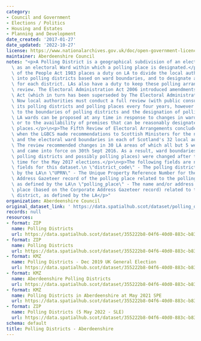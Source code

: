 ```yaml
---
category:
- Council and Government
- Elections / Politics
- Housing and Estates
- Planning and Development
date_created: '2017-01-27'
date_updated: '2022-10-27'
license: https://www.nationalarchives.gov.uk/doc/open-government-licence/version/3/
maintainer: Aberdeenshire Council
notes: "<p>A Polling District is a geographical subdivision of an electoral area such\
  \ as an electoral Ward within which a polling place is designated.</p>\n<p>The Representation\
  \ of the People Act 1983 places a duty on LA to divide the local authority area\
  \ into polling districts based on ward boundaries, and to designate a polling place\
  \ for each district. LAs also have a duty to keep these polling arrangements under\
  \ review. The Electoral Administration Act 2006 introduced amendments to the 1983\
  \ Act (which in turn has been superseded by The Electoral Administration Act 2013).\
  \ Now local authorities must conduct a full review (with public consultation) of\
  \ its polling districts and polling places every four years, however adjustments\
  \ to the boundaries of polling districts and the designation of polling places within\
  \ LA wards can be proposed at any time in response to changes in ward boundaries\
  \ or to the availability of premises that can be reasonably designated as polling\
  \ places.</p>\n<p>The Fifth Review of Electoral Arrangements concluded in May 2016\
  \ when the LGBCS made recommendations to Scottish Ministers for the number of Councillors\
  \ and the electoral ward boundaries in each of Scotland's 32 local authorities.\
  \ The review recommended changes in 30 LA areas of which all but 5 were accepted\
  \ and came into force on 30th Sept 2016. As a result, ward boundaries (and therefore\
  \ polling districts and possibly polling places) were changed after this date in\
  \ time for the May 2017 elections.</p>\n<p>The following fields are now MANDATORY\
  \ fields for this dataset.\n \"district_code\" - The polling district code, as defined\
  \ by the LA\n \"UPRN\" - The Unique Property Reference Number for the Corporate\
  \ Address Gazeteer record of the polling place related to the polling district,\
  \ as defined by the LA\n \"polling_place\" - The name and/or address of the polling\
  \ place (based on the Corporate Address Gazeteer record) related to the polling\
  \ district, as defined by the LA</p>"
organization: Aberdeenshire Council
original_dataset_link: ' https://data.spatialhub.scot/dataset/polling_districts-as'
records: null
resources:
- format: ZIP
  name: Polling Districts
  url: https://data.spatialhub.scot/dataset/355222b8-04f6-40d0-883c-b83714fcb8ed/resource/d77d2d17-b2c8-48bf-90e2-16b8d16c6174/download/abshirepollingdistricts.zip
- format: ZIP
  name: Polling Districts
  url: https://data.spatialhub.scot/dataset/355222b8-04f6-40d0-883c-b83714fcb8ed/resource/093745f6-0bfd-4519-be46-12d6a63691c6/download/polling_districts_2018_09.zip
- format: KMZ
  name: Polling Districts - Dec 2019 UK General Election
  url: https://data.spatialhub.scot/dataset/355222b8-04f6-40d0-883c-b83714fcb8ed/resource/212a5a54-9add-4b76-9c1b-b87ea8740fd9/download/polling_districts_ge2019.kmz
- format: KMZ
  name: Aberdeenshire Polling Districts
  url: https://data.spatialhub.scot/dataset/355222b8-04f6-40d0-883c-b83714fcb8ed/resource/6dae1ccd-76d7-41aa-a5d8-946cf7594d65/download/abshire-polling-districts-2020-06.kmz
- format: KMZ
  name: Polling Districts in Aberdeenshire at May 2021 SPE
  url: https://data.spatialhub.scot/dataset/355222b8-04f6-40d0-883c-b83714fcb8ed/resource/d2d0c869-45a1-4743-b1f1-384a312632ad/download/abdnshire-polling-districts-2021-04-01.kmz
- format: ZIP
  name: Polling Districts (5 May 2022 - SLE)
  url: https://data.spatialhub.scot/dataset/355222b8-04f6-40d0-883c-b83714fcb8ed/resource/a59e1a66-e09b-44a7-af20-0823f0fb593b/download/pollingdistricts2022.zip
schema: default
title: Polling Districts - Aberdeenshire
---
```

